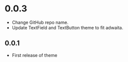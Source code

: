 # 0.0.3

* Change GitHub repo name.
* Update TextField and TextButton theme to fit adwaita.

## 0.0.1

* First release of theme

